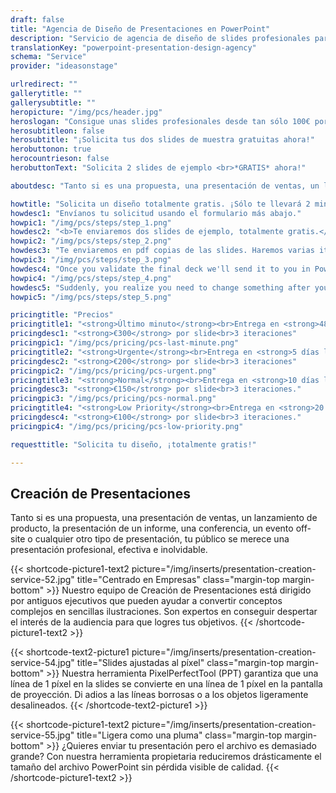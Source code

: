 ```yaml
---
draft: false
title: "Agencia de Diseño de Presentaciones en PowerPoint"
description: "Servicio de agencia de diseño de slides profesionales para empresas y particulares. Descuentos por volumen"
translationKey: "powerpoint-presentation-design-agency"
schema: "Service"
provider: "ideasonstage"

urlredirect: ""
gallerytitle: ""
gallerysubtitle: ""
heropicture: "/img/pcs/header.jpg"
heroslogan: "Consigue unas slides profesionales desde tan sólo 100€ por slide"
herosubtitleon: false
herosubtitle: "¡Solicita tus dos slides de muestra gratuitas ahora!"
herobuttonon: true
herocountrieson: false
herobuttonText: "Solicita 2 slides de ejemplo <br>*GRATIS* ahora!"

aboutdesc: "Tanto si es una propuesta, una presentación de ventas, un lanzamiento de producto, la presentación de un informe, una conferencia, un evento off-site o cualquier otro tipo de presentación, tu público se merece una presentación profesional, efectiva e inolvidable."

howtitle: "Solicita un diseño totalmente gratis. ¡Sólo te llevará 2 minutos!"
howdesc1: "Envíanos tu solicitud usando el formulario más abajo."
howpic1: "/img/pcs/steps/step_1.png"
howdesc2: "<b>Te enviaremos dos slides de ejemplo, totalmente gratis.</b><br> Tras varias iteraciones, llegaremos al diseño exacto que estés buscando.<br>Una vez que des tu aprobación al diseño, te pediremos que hagas el pago por PayPal."
howpic2: "/img/pcs/steps/step_2.png"
howdesc3: "Te enviaremos en pdf copias de las slides. Haremos varias iteraciones sobre la presentación hasta que el resultado te satisfaga. Una vez recibamos tu validación definitiva, te enviaremos la presentación en formato PowerPoint o Keynote."
howpic3: "/img/pcs/steps/step_3.png"
howdesc4: "Once you validate the final deck we'll send it to you in PowerPoint format."
howpic4: "/img/pcs/steps/step_4.png"
howdesc5: "Suddenly, you realize you need to change something after you get the PowerPoint presentation? Don't worry, we have you covered.<br>You'll be able to request one more change after you receive the presentation!"
howpic5: "/img/pcs/steps/step_5.png"

pricingtitle: "Precios"
pricingtitle1: "<strong>Último minuto</strong><br>Entrega en <strong>48 horas</strong><br>"
pricingdesc1: "<strong>€300</strong> por slide<br>3 iteraciones"
pricingpic1: "/img/pcs/pricing/pcs-last-minute.png"
pricingtitle2: "<strong>Urgente</strong><br>Entrega en <strong>5 días laborables</strong>"
pricingdesc2: "<strong>€200</strong> por slide<br>3 iteraciones"
pricingpic2: "/img/pcs/pricing/pcs-urgent.png"
pricingtitle3: "<strong>Normal</strong><br>Entrega en <strong>10 días laborables</strong>"
pricingdesc3: "<strong>€150</strong> por slide<br>3 iteraciones."
pricingpic3: "/img/pcs/pricing/pcs-normal.png"
pricingtitle4: "<strong>Low Priority</strong><br>Entrega en <strong>20 días laborables</strong><br>"
pricingdesc4: "<strong>€100</strong> por slide<br>3 iteraciones."
pricingpic4: "/img/pcs/pricing/pcs-low-priority.png"

requesttitle: "Solicita tu diseño, ¡totalmente gratis!"

---
```


## Creación de Presentaciones
Tanto si es una propuesta, una presentación de ventas, un lanzamiento de producto, la presentación de un informe, una conferencia, un evento off-site o cualquier otro tipo de presentación, tu público se merece una presentación profesional, efectiva e inolvidable.

{{< shortcode-picture1-text2
  picture="/img/inserts/presentation-creation-service-52.jpg"
  title="Centrado en Empresas"
  class="margin-top margin-bottom" >}}
Nuestro equipo de Creación de Presentaciones está dirigido por antiguos ejecutivos que pueden ayudar a convertir conceptos complejos en sencillas ilustraciones. Son expertos en conseguir despertar el interés de la audiencia para que logres tus objetivos.
{{< /shortcode-picture1-text2 >}}

{{< shortcode-text2-picture1
  picture="/img/inserts/presentation-creation-service-54.jpg"
  title="Slides ajustadas al píxel"
  class="margin-top margin-bottom" >}}
Nuestra herramienta PixelPerfectTool (PPT) garantiza que una línea de 1 píxel en la slides se convierte en una línea de 1 píxel en la pantalla de proyección. Di adios a las líneas borrosas o a los objetos ligeramente desalineados.
{{< /shortcode-text2-picture1 >}}

{{< shortcode-picture1-text2
  picture="/img/inserts/presentation-creation-service-55.jpg"
  title="Ligera como una pluma"
  class="margin-top margin-bottom" >}}
¿Quieres enviar tu presentación pero el archivo es demasiado grande? Con nuestra herramienta propietaria reduciremos drásticamente el tamaño del archivo PowerPoint sin pérdida visible de calidad.
{{< /shortcode-picture1-text2 >}}
